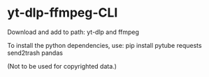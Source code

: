# yt-dlp-ffmpeg-CLI
Download and add to path: yt-dlp and ffmpeg

To install the python dependencies, use: pip install pytube requests send2trash pandas

(Not to be used for copyrighted data.)
